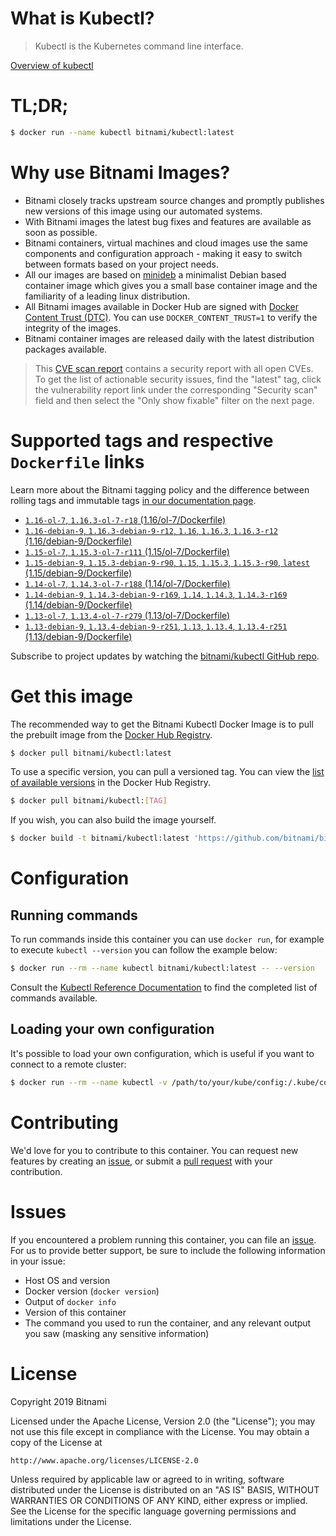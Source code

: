 
# What is Kubectl?

> Kubectl is the Kubernetes command line interface.

[Overview of kubectl](https://kubernetes.io/docs/reference/kubectl/overview/)

# TL;DR;

```bash
$ docker run --name kubectl bitnami/kubectl:latest
```

# Why use Bitnami Images?

* Bitnami closely tracks upstream source changes and promptly publishes new versions of this image using our automated systems.
* With Bitnami images the latest bug fixes and features are available as soon as possible.
* Bitnami containers, virtual machines and cloud images use the same components and configuration approach - making it easy to switch between formats based on your project needs.
* All our images are based on [minideb](https://github.com/bitnami/minideb) a minimalist Debian based container image which gives you a small base container image and the familiarity of a leading linux distribution.
* All Bitnami images available in Docker Hub are signed with [Docker Content Trust (DTC)](https://docs.docker.com/engine/security/trust/content_trust/). You can use `DOCKER_CONTENT_TRUST=1` to verify the integrity of the images.
* Bitnami container images are released daily with the latest distribution packages available.


> This [CVE scan report](https://quay.io/repository/bitnami/kubectl?tab=tags) contains a security report with all open CVEs. To get the list of actionable security issues, find the "latest" tag, click the vulnerability report link under the corresponding "Security scan" field and then select the "Only show fixable" filter on the next page.

# Supported tags and respective `Dockerfile` links

Learn more about the Bitnami tagging policy and the difference between rolling tags and immutable tags [in our documentation page](https://docs.bitnami.com/containers/how-to/understand-rolling-tags-containers/).


* [`1.16-ol-7`, `1.16.3-ol-7-r18` (1.16/ol-7/Dockerfile)](https://github.com/bitnami/bitnami-docker-kubectl/blob/1.16.3-ol-7-r18/1.16/ol-7/Dockerfile)
* [`1.16-debian-9`, `1.16.3-debian-9-r12`, `1.16`, `1.16.3`, `1.16.3-r12` (1.16/debian-9/Dockerfile)](https://github.com/bitnami/bitnami-docker-kubectl/blob/1.16.3-debian-9-r12/1.16/debian-9/Dockerfile)
* [`1.15-ol-7`, `1.15.3-ol-7-r111` (1.15/ol-7/Dockerfile)](https://github.com/bitnami/bitnami-docker-kubectl/blob/1.15.3-ol-7-r111/1.15/ol-7/Dockerfile)
* [`1.15-debian-9`, `1.15.3-debian-9-r90`, `1.15`, `1.15.3`, `1.15.3-r90`, `latest` (1.15/debian-9/Dockerfile)](https://github.com/bitnami/bitnami-docker-kubectl/blob/1.15.3-debian-9-r90/1.15/debian-9/Dockerfile)
* [`1.14-ol-7`, `1.14.3-ol-7-r188` (1.14/ol-7/Dockerfile)](https://github.com/bitnami/bitnami-docker-kubectl/blob/1.14.3-ol-7-r188/1.14/ol-7/Dockerfile)
* [`1.14-debian-9`, `1.14.3-debian-9-r169`, `1.14`, `1.14.3`, `1.14.3-r169` (1.14/debian-9/Dockerfile)](https://github.com/bitnami/bitnami-docker-kubectl/blob/1.14.3-debian-9-r169/1.14/debian-9/Dockerfile)
* [`1.13-ol-7`, `1.13.4-ol-7-r279` (1.13/ol-7/Dockerfile)](https://github.com/bitnami/bitnami-docker-kubectl/blob/1.13.4-ol-7-r279/1.13/ol-7/Dockerfile)
* [`1.13-debian-9`, `1.13.4-debian-9-r251`, `1.13`, `1.13.4`, `1.13.4-r251` (1.13/debian-9/Dockerfile)](https://github.com/bitnami/bitnami-docker-kubectl/blob/1.13.4-debian-9-r251/1.13/debian-9/Dockerfile)

Subscribe to project updates by watching the [bitnami/kubectl GitHub repo](https://github.com/bitnami/bitnami-docker-kubectl).

# Get this image

The recommended way to get the Bitnami Kubectl Docker Image is to pull the prebuilt image from the [Docker Hub Registry](https://hub.docker.com/r/bitnami/kubectl).

```bash
$ docker pull bitnami/kubectl:latest
```

To use a specific version, you can pull a versioned tag. You can view the [list of available versions](https://hub.docker.com/r/bitnami/kubectl/tags/) in the Docker Hub Registry.

```bash
$ docker pull bitnami/kubectl:[TAG]
```

If you wish, you can also build the image yourself.

```bash
$ docker build -t bitnami/kubectl:latest 'https://github.com/bitnami/bitnami-docker-kubectl.git#master:1.15/debian-9'
```

# Configuration

## Running commands

To run commands inside this container you can use `docker run`, for example to execute `kubectl --version` you can follow the example below:

```bash
$ docker run --rm --name kubectl bitnami/kubectl:latest -- --version
```

Consult the [Kubectl Reference Documentation](https://kubernetes.io/docs/reference/generated/kubectl/kubectl-commands) to find the completed list of commands available.

## Loading your own configuration

It's possible to load your own configuration, which is useful if you want to connect to a remote cluster:

```bash
$ docker run --rm --name kubectl -v /path/to/your/kube/config:/.kube/config bitnami/kubectl:latest
```

# Contributing

We'd love for you to contribute to this container. You can request new features by creating an [issue](https://github.com/bitnami/bitnami-docker-kubectl/issues), or submit a [pull request](https://github.com/bitnami/bitnami-docker-kubectl/pulls) with your contribution.

# Issues

If you encountered a problem running this container, you can file an [issue](https://github.com/bitnami/bitnami-docker-kubectl/issues). For us to provide better support, be sure to include the following information in your issue:

- Host OS and version
- Docker version (`docker version`)
- Output of `docker info`
- Version of this container
- The command you used to run the container, and any relevant output you saw (masking any sensitive information)

# License

Copyright 2019 Bitnami

Licensed under the Apache License, Version 2.0 (the "License");
you may not use this file except in compliance with the License.
You may obtain a copy of the License at

    http://www.apache.org/licenses/LICENSE-2.0

Unless required by applicable law or agreed to in writing, software
distributed under the License is distributed on an "AS IS" BASIS,
WITHOUT WARRANTIES OR CONDITIONS OF ANY KIND, either express or implied.
See the License for the specific language governing permissions and
limitations under the License.
